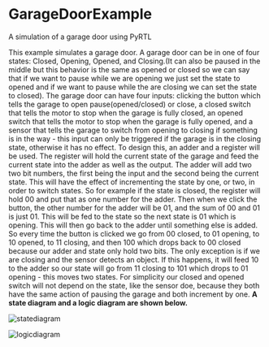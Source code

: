 # GarageDoorExample
A simulation of a garage door using PyRTL

This example simulates a garage door. A garage door can be in one of four states: Closed, Opening, Opened, and Closing.(It can also be paused in the middle but this behavior is the same as opened or closed so we can say that if we want to pause while we are opening we just set the state to opened and if we want to pause while the are closing we can set the state to closed). The garage door can have four inputs: clicking the button which tells the garage to open pause(opened/closed) or close, a closed switch that tells the motor to stop when the garage is fully closed, an opened switch that tells the motor to stop when the garage is fully opened, and a sensor that tells the garage to switch from opening to closing if something is in the way - this input can only be triggered if the garage is in the closing state, otherwise it has no effect. To design this, an adder and a register will be used. The register will hold the current state of the garage and feed the current state into the adder as well as the output. The adder will add two two bit numbers, the first being the input and the second being the current state. This will have the effect of incrementing the state by one, or two, in order to switch states. So for example if the state is closed, the register will hold 00 and put that as one number for the adder. Then when we click  the button, the other number for the adder will be 01, and the sum of 00 and 01 is just 01. This will be fed to the state so the next state is 01 which is opening. This will then go back to the adder until something else is added. So every time the button is clicked we go from 00 closed, to 01 opening, to 10 opened, to 11 closing, and then 100 which drops back to 00 closed because our adder and state only hold two bits. The only exception is if we are closing and the sensor detects an object. If this happens, it will feed 10 to the adder so our state will go from 11 closing to 101 which  drops to 01 opening - this moves two states. For simplicity our closed and opened switch will not depend on the state, like the sensor doe, because they both have the same action of pausing the garage and both increment by one. **A state diagram and a logic diagram are shown below.**

![statediagram](https://user-images.githubusercontent.com/21958691/45708785-26011280-bb37-11e8-9378-ed1a7939f3a1.jpg)

![logicdiagram](https://user-images.githubusercontent.com/21958691/45708116-79726100-bb35-11e8-96e0-dfcab0c485b6.jpg)
